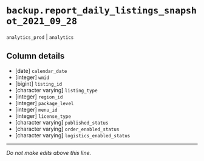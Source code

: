 # `backup.report_daily_listings_snapshot_2021_09_28`
`analytics_prod` | `analytics`

## Column details
* [date]      `calendar_date`
* [integer]   `wmid`
* [bigint]    `listing_id`
* [character varying] `listing_type`
* [integer]   `region_id`
* [integer]   `package_level`
* [integer]   `menu_id`
* [integer]   `license_type`
* [character varying] `published_status`
* [character varying] `order_enabled_status`
* [character varying] `logistics_enabled_status`

-------------------------------------------------------------------------------
*Do not make edits above this line.*
